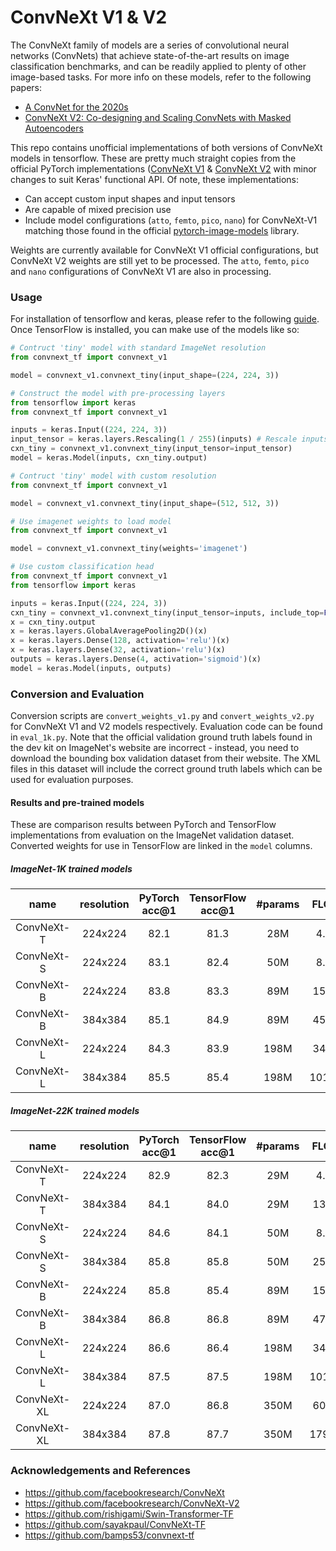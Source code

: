 # ConvNeXt V1 & V2

The ConvNeXt family of models are a series of convolutional neural networks (ConvNets) that achieve state-of-the-art results on image classification benchmarks, and can be readily applied to plenty of other image-based tasks. For more info on these models, refer to the following papers:

- [A ConvNet for the 2020s](https://arxiv.org/abs/2201.03545)
- [ConvNeXt V2: Co-designing and Scaling ConvNets with Masked Autoencoders](http://arxiv.org/abs/2301.00808)

This repo contains unofficial implementations of both versions of ConvNeXt models in tensorflow. These are pretty much straight copies from the official PyTorch implementations ([ConvNeXt V1](https://github.com/facebookresearch/ConvNeXt) & [ConvNeXt V2](https://github.com/facebookresearch/ConvNeXt-V2) with minor changes to suit Keras' functional API. Of note, these implementations:

- Can accept custom input shapes and input tensors
- Are capable of mixed precision use
- Include model configurations (`atto`, `femto`, `pico`, `nano`) for ConvNeXt-V1 matching those found in the official [pytorch-image-models](https://github.com/huggingface/pytorch-image-models) library. 

Weights are currently available for ConvNeXt V1 official configurations, but ConvNeXt V2 weights are still yet to be processed. The `atto`, `femto`, `pico` and `nano` configurations of ConvNeXt V1 are also in processing. 

### Usage

For installation of tensorflow and keras, please refer to the following [guide](https://www.tensorflow.org/install). Once TensorFlow is installed, you can make use of the models like so:

``` py
# Contruct 'tiny' model with standard ImageNet resolution
from convnext_tf import convnext_v1

model = convnext_v1.convnext_tiny(input_shape=(224, 224, 3))
```

``` py
# Construct the model with pre-processing layers
from tensorflow import keras
from convnext_tf import convnext_v1

inputs = keras.Input((224, 224, 3))
input_tensor = keras.layers.Rescaling(1 / 255)(inputs) # Rescale inputs to 0 - 1
cxn_tiny = convnext_v1.convnext_tiny(input_tensor=input_tensor)
model = keras.Model(inputs, cxn_tiny.output)
```

``` py
# Contruct 'tiny' model with custom resolution
from convnext_tf import convnext_v1

model = convnext_v1.convnext_tiny(input_shape=(512, 512, 3))
```

``` py
# Use imagenet weights to load model
from convnext_tf import convnext_v1

model = convnext_v1.convnext_tiny(weights='imagenet')
```

``` py
# Use custom classification head
from convnext_tf import convnext_v1
from tensorflow import keras

inputs = keras.Input((224, 224, 3))
cxn_tiny = convnext_v1.convnext_tiny(input_tensor=inputs, include_top=False)
x = cxn_tiny.output
x = keras.layers.GlobalAveragePooling2D()(x)
x = keras.layers.Dense(128, activation='relu')(x)
x = keras.layers.Dense(32, activation='relu')(x)
outputs = keras.layers.Dense(4, activation='sigmoid')(x)
model = keras.Model(inputs, outputs)
```

### Conversion and Evaluation

Conversion scripts are `convert_weights_v1.py` and `convert_weights_v2.py` for ConvNeXt V1 and V2 models respectively. Evaluation code can be found in `eval_1k.py`. Note that the official validation ground truth labels found in the dev kit on ImageNet's website are incorrect - instead, you need to download the bounding box validation dataset from their website. The XML files in this dataset will include the correct ground truth labels which can be used for evaluation purposes. 

#### Results and pre-trained models

These are comparison results between PyTorch and TensorFlow implementations from evaluation on the ImageNet validation dataset. Converted weights for use in TensorFlow are linked in the `model` columns.

##### ImageNet-1K trained models

| name | resolution | PyTorch acc@1 | TensorFlow acc@1 | #params | FLOPs | model |
|:---:|:---:|:---:|:---:| :---:|:---:|:---:|
| ConvNeXt-T | 224x224 | 82.1 | 81.3 | 28M | 4.5G | [model](https://dl.fbaipublicfiles.com/convnext/convnext_tiny_1k_224_ema.pth) |
| ConvNeXt-S | 224x224 | 83.1 | 82.4 | 50M | 8.7G | [model](https://dl.fbaipublicfiles.com/convnext/convnext_small_1k_224_ema.pth) |
| ConvNeXt-B | 224x224 | 83.8 | 83.3 | 89M | 15.4G | [model](https://dl.fbaipublicfiles.com/convnext/convnext_base_1k_224_ema.pth) |
| ConvNeXt-B | 384x384 | 85.1 | 84.9 | 89M | 45.0G | [model](https://dl.fbaipublicfiles.com/convnext/convnext_base_1k_384.pth) |
| ConvNeXt-L | 224x224 | 84.3 | 83.9 | 198M | 34.4G | [model](https://dl.fbaipublicfiles.com/convnext/convnext_large_1k_224_ema.pth) |
| ConvNeXt-L | 384x384 | 85.5 | 85.4 | 198M | 101.0G | [model](https://dl.fbaipublicfiles.com/convnext/convnext_large_1k_384.pth) |

##### ImageNet-22K trained models

| name | resolution | PyTorch acc@1 | TensorFlow acc@1 | #params | FLOPs | model |
|:---:|:---:|:---:|:---:| :---:| :---:|:---:|
| ConvNeXt-T | 224x224 | 82.9 | 82.3 | 29M | 4.5G | [model](https://dl.fbaipublicfiles.com/convnext/convnext_tiny_22k_1k_224.pth)
| ConvNeXt-T | 384x384 | 84.1 | 84.0 | 29M | 13.1G | [model](https://dl.fbaipublicfiles.com/convnext/convnext_tiny_22k_1k_384.pth)
| ConvNeXt-S | 224x224 | 84.6 | 84.1 | 50M | 8.7G | [model](https://dl.fbaipublicfiles.com/convnext/convnext_small_22k_1k_224.pth)
| ConvNeXt-S | 384x384 | 85.8 | 85.8 | 50M | 25.5G | [model](https://dl.fbaipublicfiles.com/convnext/convnext_small_22k_1k_384.pth)
| ConvNeXt-B | 224x224 | 85.8 | 85.4 | 89M | 15.4G | [model](https://dl.fbaipublicfiles.com/convnext/convnext_base_22k_1k_224.pth)
| ConvNeXt-B | 384x384 | 86.8 | 86.8 | 89M | 47.0G | [model](https://dl.fbaipublicfiles.com/convnext/convnext_base_22k_1k_384.pth)
| ConvNeXt-L | 224x224 | 86.6 | 86.4 | 198M | 34.4G | [model](https://dl.fbaipublicfiles.com/convnext/convnext_large_22k_1k_224.pth)
| ConvNeXt-L | 384x384 | 87.5 | 87.5 | 198M | 101.0G | [model](https://dl.fbaipublicfiles.com/convnext/convnext_large_22k_1k_384.pth)
| ConvNeXt-XL | 224x224 | 87.0 | 86.8 | 350M | 60.9G | [model](https://dl.fbaipublicfiles.com/convnext/convnext_xlarge_22k_1k_224_ema.pth)
| ConvNeXt-XL | 384x384 | 87.8 | 87.7 | 350M | 179.0G | [model](https://dl.fbaipublicfiles.com/convnext/convnext_xlarge_22k_1k_384_ema.pth)

### Acknowledgements and References

- https://github.com/facebookresearch/ConvNeXt
- https://github.com/facebookresearch/ConvNeXt-V2
- https://github.com/rishigami/Swin-Transformer-TF
- https://github.com/sayakpaul/ConvNeXt-TF
- https://github.com/bamps53/convnext-tf
